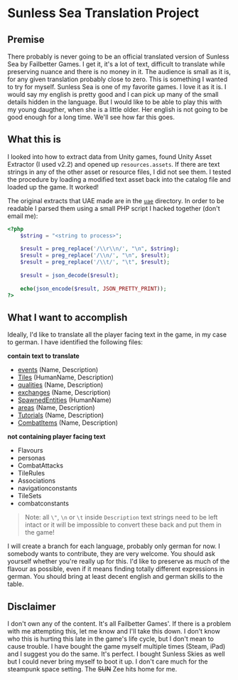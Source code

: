 # Sunless Sea Translation Project

## Premise

There probably is never going to be an official translated version of Sunless Sea by Failbetter Games. I get it, it's a lot of text, difficult to translate while preserving nuance and there is no money in it. The audience is small as it is, for any given translation probably close to zero. This is something I wanted to try for myself. Sunless Sea is one of my favorite games. I love it as it is. I would say my english is pretty good and I can pick up many of the small details hidden in the language. But I would like to be able to play this with my young daugther, when she is a little older. Her english is not going to be good enough for a long time. We'll see how far this goes.

## What this is

I looked into how to extract data from Unity games, found Unity Asset Extractor (I used v2.2) and opened up `resources.assets`. If there are text strings in any of the other asset or resource files, I did not see them. I tested the procedure by loading a modified text asset back into the catalog file and loaded up the game. It worked!

The original extracts that UAE made are in the [`uae`](./uae/) directory. In order to be readable I parsed them using a small PHP script I hacked together (don't email me):

```php
<?php
	$string = "<string to process>";
	
	$result = preg_replace('/\\r\\n/', "\n", $string);
	$result = preg_replace('/\\n/', "\n", $result);
	$result = preg_replace('/\\t/', "\t", $result);
	
	$result = json_decode($result);
	
	echo(json_encode($result, JSON_PRETTY_PRINT));
?>
```

## What I want to accomplish

Ideally, I'd like to translate all the player facing text in the game, in my case to german. I have identified the following files:

**contain text to translate**

- [events](./events-1143-content.json) (Name, Description)
- [Tiles](./Tiles-1151-content.json) (HumanName, Description)
- [qualities](./qualities-1147-content.json) (Name, Description)
- [exchanges](./exchanges-1149-content.json) (Name, Description)
- [SpawnedEntities](./SpawnedEntities-1156-content.json) (HumanName)
- [areas](./areas-1141-content.json) (Name, Description)
- [Tutorials](./Tutorials-1154-content.json) (Name, Description)
- [CombatItems](./CombatItems-1153-content.json) (Name, Description)

**not containing player facing text**

- Flavours
- personas
- CombatAttacks
- TileRules
- Associations
- navigationconstants
- TileSets
- combatconstants

> Note: all `\"`, `\n` or `\t` inside `Description` text strings need to be left intact or it will be impossible to convert these back and put them in the game!

I will create a branch for each language, probably only german for now. I somebody wants to contribute, they are very welcome. You should ask yourself whether you're really up for this. I'd like to preserve as much of the flavour as possible, even if it means finding totally different expressions in german. You should bring at least decent english and german skills to the table.

## Disclaimer

I don't own any of the content. It's all Failbetter Games'. If there is a problem with me attempting this, let me know and I'll take this down. I don't know who this is hurting this late in the game's life cycle, but I don't mean to cause trouble. I have bought the game myself multiple times (Steam, iPad) and I suggest you do the same. It's perfect. I bought Sunless Skies as well but I could never bring myself to boot it up. I don't care much for the steampunk space setting. The <del>SUN</del> Zee hits home for me.
